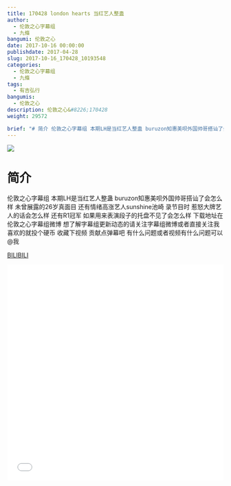 ```yaml
---
title: 170428 london hearts 当红艺人整蛊
author: 
  - 伦敦之心字幕组
  - 九條
bangumi: 伦敦之心
date: 2017-10-16 00:00:00
publishdate: 2017-04-28
slug: 2017-10-16_170428_10193548
categories: 
  - 伦敦之心字幕组
  - 九條
tags: 
  - 有吉弘行
bangumis: 
  - 伦敦之心
description: 伦敦之心&#8226;170428
weight: 29572

brief: "# 简介 伦敦之心字幕组 本期LH是当红艺人整蛊 buruzon知惠美呗外国帅哥搭讪了会怎么样 未曾展露的26岁真面目 还有情绪高涨艺人sunshine池崎 录节目时 惹怒大牌艺人的话会怎么样 还有R1冠军 如果用来表演段子的托盘不见了会怎么样 下载地址在伦敦之心字幕组微博 想了解字幕组更新动态的请关注字幕组微博或者直接关注我 喜欢的就投个硬币 收藏下视频 贡献点弹幕吧 有什么问题或者视频有什么问题可以@我"
---
```


![](https://i.imgur.com/UhTNnAA.jpg)

# 简介  
伦敦之心字幕组
本期LH是当红艺人整蛊 buruzon知惠美呗外国帅哥搭讪了会怎么样 未曾展露的26岁真面目 还有情绪高涨艺人sunshine池崎 录节目时 惹怒大牌艺人的话会怎么样 还有R1冠军 如果用来表演段子的托盘不见了会怎么样 下载地址在伦敦之心字幕组微博 想了解字幕组更新动态的请关注字幕组微博或者直接关注我 喜欢的就投个硬币 收藏下视频 贡献点弹幕吧
有什么问题或者视频有什么问题可以@我

  [BILIBILI](https://www.bilibili.com/video/av10193548/)


<div class="vcontainer">  <iframe class='video' src="//www.bilibili.com/blackboard/player.html?aid=10193548" width="100%" height="500" frameborder="0" allowfullscreen="allowfullscreen"></iframe></div>
